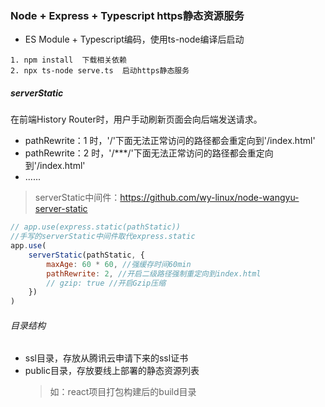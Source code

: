 ### Node + Express + Typescript https静态资源服务
- ES Module + Typescript编码，使用ts-node编译后启动
```shell
1. npm install  下载相关依赖
2. npx ts-node serve.ts  启动https静态服务
```
##### serverStatic
在前端History Router时，用户手动刷新页面会向后端发送请求。
+ pathRewrite：1 时，'/'下面无法正常访问的路径都会重定向到'/index.html'
+ pathRewrite：2 时，'/***/'下面无法正常访问的路径都会重定向到'/index.html'
+ ......
> serverStatic中间件：https://github.com/wy-linux/node-wangyu-server-static
```javascript
// app.use(express.static(pathStatic))
//手写的serverStatic中间件取代express.static
app.use(
    serverStatic(pathStatic, {
        maxAge: 60 * 60, //强缓存时间60min
        pathRewrite: 2, //开启二级路径强制重定向到index.html
        // gzip: true //开启Gzip压缩
    })
)
```
###### 目录结构
+ ssl目录，存放从腾讯云申请下来的ssl证书
+ public目录，存放要线上部署的静态资源列表
    > 如：react项目打包构建后的build目录
